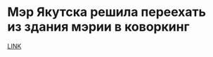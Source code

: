# Мэр Якутска решила переехать из здания мэрии в коворкинг



[LINK](https://varlamov.ru/4097455.html)